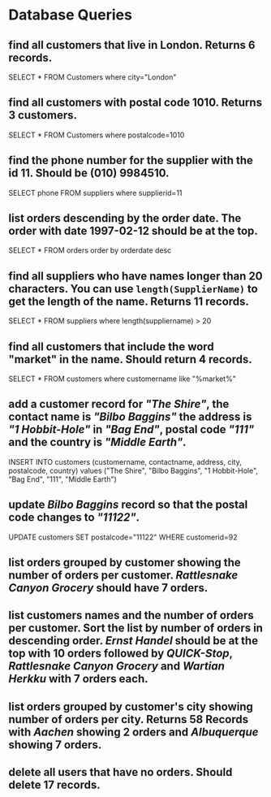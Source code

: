 # Database Queries

## find all customers that live in London. Returns 6 records.

SELECT * FROM Customers where city="London"

## find all customers with postal code 1010. Returns 3 customers.

SELECT * FROM Customers where postalcode=1010

## find the phone number for the supplier with the id 11. Should be (010) 9984510.

SELECT phone FROM suppliers where supplierid=11

## list orders descending by the order date. The order with date 1997-02-12 should be at the top.

SELECT * FROM orders order by orderdate desc

## find all suppliers who have names longer than 20 characters. You can use `length(SupplierName)` to get the length of the name. Returns 11 records.

SELECT * FROM suppliers where length(suppliername) > 20

## find all customers that include the word "market" in the name. Should return 4 records.

SELECT * FROM customers where customername like "%market%"

## add a customer record for _"The Shire"_, the contact name is _"Bilbo Baggins"_ the address is _"1 Hobbit-Hole"_ in _"Bag End"_, postal code _"111"_ and the country is _"Middle Earth"_.

INSERT INTO customers (customername, contactname, address, city, postalcode, country) values ("The Shire", "Bilbo Baggins", "1 Hobbit-Hole", "Bag End", "111", "Middle Earth")

## update _Bilbo Baggins_ record so that the postal code changes to _"11122"_.

UPDATE customers SET postalcode="11122" WHERE customerid=92

## list orders grouped by customer showing the number of orders per customer. _Rattlesnake Canyon Grocery_ should have 7 orders.

## list customers names and the number of orders per customer. Sort the list by number of orders in descending order. _Ernst Handel_ should be at the top with 10 orders followed by _QUICK-Stop_, _Rattlesnake Canyon Grocery_ and _Wartian Herkku_ with 7 orders each.

## list orders grouped by customer's city showing number of orders per city. Returns 58 Records with _Aachen_ showing 2 orders and _Albuquerque_ showing 7 orders.

## delete all users that have no orders. Should delete 17 records.

